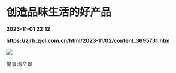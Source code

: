 # 创造品味生活的好产品

**2023-11-01 22:12**

**https://zjrb.zjol.com.cn/html/2023-11/02/content_3695731.htm**

![](https://zjrb.zjol.com.cn/images/2023-11/02/zjrb2023110200007v02b005.jpg)

愉景湾全景